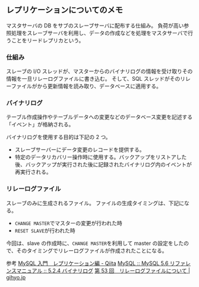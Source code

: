 ## レプリケーションについてのメモ

マスタサーバの DB をサブのスレーブサーバに配布する仕組み。
負荷が高い参照処理をスレーブサーバを利用し、データの作成などを処理をマスタサーバで行うことをリードレプリカという。

### 仕組み

スレーブの I/O スレッドが、マスターからのバイナリログの情報を受け取りその情報を一旦リレーログファイルに書き込む。
そして、SQL スレッドがそのリレーファイルがから更新情報を読み取り、データベースに適用する。

### バイナリログ

テーブル作成操作やテーブルデータへの変更などのデータベース変更を記述する「イベント」が格納される。

バイナリログを使用する目的は下記の 2 つ。

- スレーブサーバーにデータ変更のレコードを提供する。
- 特定のデータリカバリー操作時に使用する。バックアップをリストアした後、バックアップが実行された後に記録されたバイナリログ内のイベントが再実行される。

### リレーログファイル

スレーブのみに生成されるファイル。
ファイルの生成タイミングは、下記になる。

- `CHANGE MASTER`でマスターの変更が行われた時
- `RESET SLAVE`が行われた時

今回は、slave の作成時に、`CHANGE MASTER`を利用して master の設定をしたので、そのタイミングでリレーログファイルが作成されたことになる。

参考
[MySQL 入門　レプリケーション編 \- Qiita](https://qiita.com/Tocyuki/items/c224cef57493f536a941)
[MySQL :: MySQL 5\.6 リファレンスマニュアル :: 5\.2\.4 バイナリログ](https://dev.mysql.com/doc/refman/5.6/ja/binary-log.html)
[第 53 回　リレーログファイルについて \| gihyo\.jp](https://gihyo.jp/dev/serial/01/mysql-road-construction-news/0053)
